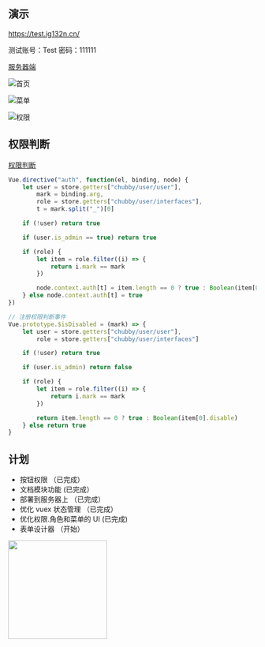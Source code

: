 ## 演示

https://test.ig132n.cn/

测试账号：Test 密码：111111

[服务器端](https://github.com/huzidabanzhang/python-admin "服务器端")

![首页](https://github.com/huzidabanzhang/python-admin/blob/master/static/image/markdown/desktop.png "首页")

![菜单](https://github.com/huzidabanzhang/python-admin/blob/master/static/image/markdown/menu.png "菜单")

![权限](https://github.com/huzidabanzhang/python-admin/blob/master/static/image/markdown/role.png "权限")

## 权限判断

[权限判断](https://github.com/huzidabanzhang/python-admin-pm/tree/master/src/plugin/premission/index.js "权限判断")

```javascript
Vue.directive("auth", function(el, binding, node) {
    let user = store.getters["chubby/user/user"],
        mark = binding.arg,
        role = store.getters["chubby/user/interfaces"],
        t = mark.split("_")[0]

    if (!user) return true

    if (user.is_admin == true) return true

    if (role) {
        let item = role.filter((i) => {
            return i.mark == mark
        })

        node.context.auth[t] = item.length == 0 ? true : Boolean(item[0].disable)
    } else node.context.auth[t] = true
})

// 注册权限判断事件
Vue.prototype.$isDisabled = (mark) => {
    let user = store.getters["chubby/user/user"],
        role = store.getters["chubby/user/interfaces"]

    if (!user) return true

    if (user.is_admin) return false

    if (role) {
        let item = role.filter((i) => {
            return i.mark == mark
        })

        return item.length == 0 ? true : Boolean(item[0].disable)
    } else return true
}
```

## 计划

-   按钮权限 （已完成）
-   文档模块功能 (已完成）
-   部署到服务器上 （已完成）
-   优化 vuex 状态管理 （已完成）
-   优化权限.角色和菜单的 UI (已完成)
-   表单设计器 （开始）

<a href="https://github.com/d2-projects/d2-admin" target="_blank"><img src="https://raw.githubusercontent.com/FairyEver/d2-admin/master/docs/image/d2-admin@2x.png" width="200"></a>

